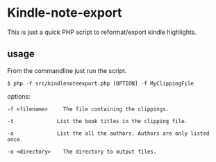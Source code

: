# Kindle-note-export

This is just a quick PHP script to reformat/export kindle highlights.

## usage

From the commandline just run the script.

```
$ php -f src/kindlenoteexport.php [OPTION] -f MyClippingFile
```

options: 
```
-f <filename>     The file containing the clippings.

-t              List the book titles in the clipping file.

-a              List the all the authors. Authors are only listed once.

-o <directory>    The directory to output files.
```